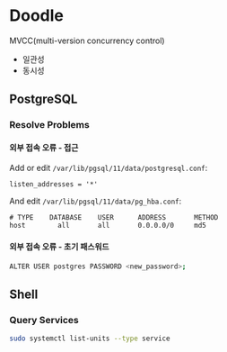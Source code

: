 # Doodle

MVCC(multi-version concurrency control)

- 일관성
- 동시성

## PostgreSQL

### Resolve Problems

#### 외부 접속 오류 - 접근

Add or edit `/var/lib/pgsql/11/data/postgresql.conf`:

```text
listen_addresses = '*'
```

And edit `/var/lib/pgsql/11/data/pg_hba.conf`:

```text
# TYPE    DATABASE    USER      ADDRESS       METHOD
host        all       all       0.0.0.0/0     md5
```

#### 외부 접속 오류 - 초기 패스워드

```bash
ALTER USER postgres PASSWORD <new_password>;
```

## Shell

### Query Services

```bash
sudo systemctl list-units --type service
```
